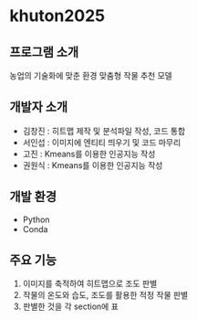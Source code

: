 # khuton2025

## 프로그램 소개
농업의 기술화에 맞춘 환경 맞춤형 작물 추천 모델

## 개발자 소개
+ 김창진 : 히트맵 제작 및 분석파일 작성, 코드 통합
+ 서인섭 : 이미지에 엔티티 띄우기 및 코드 마무리
+ 고진 : Kmeans를 이용한 인공지능 작성
+ 권원식 : Kmeans를 이용한 인공지능 작성

## 개발 환경
+ Python
+ Conda

## 주요 기능
1. 이미지를 축적하여 히트맵으로 조도 판별
2. 작물의 온도와 습도, 조도를 활용한 적정 작물 판별
3. 판별한 것을 각 section에 표
